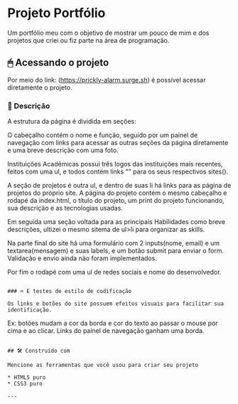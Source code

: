 # Projeto Portfólio

Um portfólio meu com o objetivo de mostrar um pouco de mim e dos projetos que criei ou fiz parte na área de programação.

## 🖱 Acessando o projeto

Por meio do link: (https://prickly-alarm.surge.sh) é possível acessar diretamente o projeto.

### 📑 Descrição

A estrutura da página é dividida em seções: 

O cabeçalho contém o nome e função, seguido por um painel de navegação com links para acessar as outras seções da página diretamente e uma breve descrição com uma foto.

Instituições Acadêmicas possui três logos das instituições mais recentes, feitos com uma ul, e todos contém links "<a target='_blank'>" para os seus respectivos sites().

A seção de projetos é outra ul, e dentro de suas li há links para as página de projetos do próprio site. A página do projeto contém o mesmo cabeçalho e rodapé da index.html, o título do projeto, um print do projeto funcionando, sua descrição e as tecnologias usadas.

Em seguida uma seção voltada para as principais Habilidades como breve descrições, ultizei o mesmo sitema de ul>li para organizar as skills.

Na parte final do site há uma formulário com 2 inputs(nome, email) e um textarea(mensagem) e suas labels, e um botão submit para enviar o form. Validação e envio ainda não foram implementados.

Por fim o rodapé com uma ul de redes sociais e nome do desenvolvedor.

```

### ⌨️ E testes de estilo de codificação

Os links e botões do site possuem efeitos visuais para facilitar sua identificação.

```
Ex: botões mudam a cor da borda e cor do texto ao passar o mouse por cima e ao clicar. Links do painel de navegação ganham uma borda.
```

## 🛠️ Construído com

Mencione as ferramentas que você usou para criar seu projeto

* HTML5 puro
* CSS3 puro

---